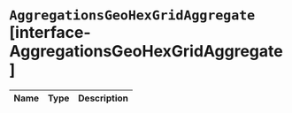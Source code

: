 # `AggregationsGeoHexGridAggregate` [interface-AggregationsGeoHexGridAggregate]

| Name | Type | Description |
| - | - | - |
